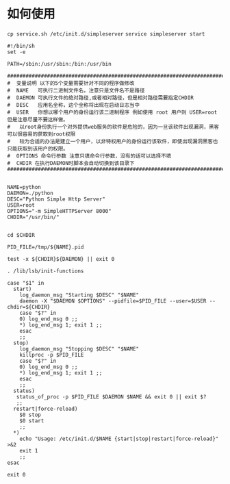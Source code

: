 # 如何使用
`cp service.sh /etc/init.d/simpleserver`
`service simpleserver start`
		



	#!/bin/sh
	set -e

	PATH=/sbin:/usr/sbin:/bin:/usr/bin

	###########################################################################################################################
	#  变量说明 以下的5个变量需要针对不同的程序做修改
	#  NAME   可执行二进制文件名，注意只是文件名不是路径
	#  DAEMON 可执行文件的绝对路径,或者相对路径，但是相对路径需要指定CHDIR
	#  DESC   应用名全称，这个全称将出现在启动日志当中
	#  USER   你想以哪个用户的身份运行该二进制程序 例如使用 root 用户则 USER=root 但是注意尽量不要这样做。
	#  	以root身份执行一个对外提供web服务的软件是危险的，因为一旦该软件出现漏洞，黑客可以很容易的获取到root权限
	#  	较为合适的办法是建立一个用户，以非特权用户的身份运行该软件，即使出现漏洞黑客也只能获取到该用户的权限。
	#  OPTIONS 命令行参数 注意只填命令行参数，没有的话可以选择不填
	#  CHDIR 在执行DAEMON时脚本会自动切换到该目录下
	###########################################################################################################################


	NAME=python
	DAEMON=./python
	DESC="Python Simple Http Server"
	USER=root      
	OPTIONS="-m SimpleHTTPServer 8000"
	CHDIR="/usr/bin/"


	cd $CHDIR
	 
	PID_FILE=/tmp/${NAME}.pid

	test -x ${CHDIR}${DAEMON} || exit 0

	. /lib/lsb/init-functions

	case "$1" in
	  start)
	    log_daemon_msg "Starting $DESC" "$NAME"
		daemon -X "$DAEMON $OPTIONS" --pidfile=$PID_FILE --user=$USER --chdir=${CHDIR}
	    case "$?" in
		0) log_end_msg 0 ;;
		*) log_end_msg 1; exit 1 ;;
	    esac
		;;
	  stop)
	    log_daemon_msg "Stopping $DESC" "$NAME"
		killproc -p $PID_FILE
	    case "$?" in
		0) log_end_msg 0 ;;
		*) log_end_msg 1; exit 1 ;;
	    esac
		;;
	  status)
	   status_of_proc -p $PID_FILE $DAEMON $NAME && exit 0 || exit $?
	   ;;
	  restart|force-reload)
		$0 stop
		$0 start
		;;
	  *)
	    echo "Usage: /etc/init.d/$NAME {start|stop|restart|force-reload}" >&2
		exit 1
		;;
	esac

	exit 0

